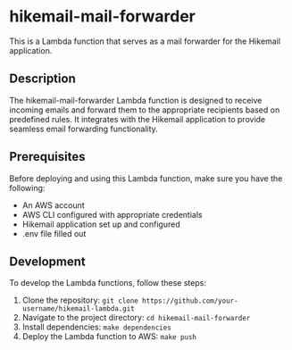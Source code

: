 # hikemail-mail-forwarder

This is a Lambda function that serves as a mail forwarder for the Hikemail application.

## Description

The hikemail-mail-forwarder Lambda function is designed to receive incoming emails and forward them to the appropriate recipients based on predefined rules. It integrates with the Hikemail application to provide seamless email forwarding functionality.

## Prerequisites

Before deploying and using this Lambda function, make sure you have the following:

- An AWS account
- AWS CLI configured with appropriate credentials
- Hikemail application set up and configured
- .env file filled out

## Development

To develop the Lambda functions, follow these steps:

1. Clone the repository: `git clone https://github.com/your-username/hikemail-lambda.git`
2. Navigate to the project directory: `cd hikemail-mail-forwarder`
3. Install dependencies: `make dependencies`
5. Deploy the Lambda function to AWS: `make push`